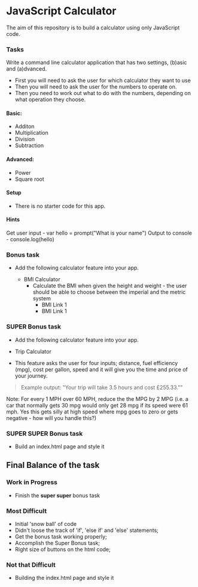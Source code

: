 # JavaScript Calculator

The aim of this repository is to build a calculator using only JavaScript code.

### Tasks
 Write a command line calculator application that has two settings, (b)asic and (a)dvanced.
- First you will need to ask the user for which calculator they want to use
- Then you will need to ask the user for the numbers to operate on.
- Then you need to work out what to do with the numbers, depending on what operation they choose.

#### Basic:
- Additon
- Multiplication
- Division
- Subtraction

#### Advanced:
- Power
- Square root

#### Setup
- There is no starter code for this app.

#### Hints
Get user input - var hello = prompt("What is your name")
Output to console - console.log(hello)

### Bonus task
- Add the following calculator feature into your app.

  * BMI Calculator
    * Calculate the BMI when given the height and weight - the user should be able to choose between the imperial and the metric system
      - BMI Link 1
      - BMI Link 1

### __SUPER__ Bonus task
- Add the following calculator feature into your app.

* Trip Calculator

 - This feature asks the user for four inputs; distance, fuel efficiency (mpg), cost per gallon, speed and it will give you the time and price of your journey.

>Example output: "Your trip will take 3.5 hours and cost £255.33.""

Note: For every 1 MPH over 60 MPH, reduce the the MPG by 2 MPG (i.e. a car that normally gets 30 mpg would only get 28 mpg if its speed were 61 mph. Yes this gets silly at high speed where mpg goes to zero or gets negative - how will you handle this?)

### __SUPER SUPER__ Bonus task
- Build an index.html page and style it

## Final Balance of the task

### Work in Progress
- Finish the __super super__ bonus task

### Most Difficult
- Initial 'snow ball' of code
- Didn't loose the track of 'if', 'else if' and 'else' statements;
- Get the bonus task working properly;
- Accomplish the Super Bonus task;
- Right size of buttons on the html code;

### Not that Difficult
- Building the index.html page and style it
